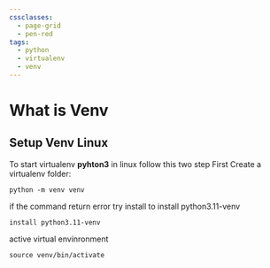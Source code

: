 ```yaml
---
cssclasses:
  - page-grid
  - pen-red
tags:
  - python
  - virtualenv
  - venv
---
```

# What is Venv


## Setup Venv Linux

To start virtualenv **pyhton3** in linux follow this two step
First Create a virtualenv folder:
```shell
python -m venv venv
```

if the command return error try install to install python3.11-venv
```shell
install python3.11-venv
```

active virtual envinronment
```shell
source venv/bin/activate
```